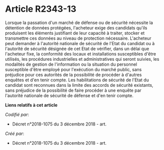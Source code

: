 # Article R2343-13

Lorsque la passation d'un marché de défense ou de sécurité nécessite la détention de données protégées, l'acheteur exige des
candidats qu'ils produisent les éléments justifiant de leur capacité à traiter, stocker et transmettre ces données au niveau
de protection nécessaire. L'acheteur peut demander à l'autorité nationale de sécurité de l'Etat du candidat ou à l'autorité
de sécurité désignée de cet Etat de vérifier, dans un délai que l'acheteur fixe, la conformité des locaux et installations
susceptibles d'être utilisés, les procédures industrielles et administratives qui seront suivies, les modalités de gestion de
l'information ou la situation du personnel susceptible d'être employé pour l'exécution du marché public, sans préjudice pour
ces autorités de la possibilité de procéder à d'autres enquêtes et d'en tenir compte. Les habilitations de sécurité de l'Etat
du candidat sont reconnues dans la limite des accords de sécurité existants, sans préjudice de la possibilité de faire
procéder à une enquête par l'autorité nationale de sécurité de défense et d'en tenir compte.

**Liens relatifs à cet article**

_Codifié par_:

  - Décret n°2018-1075 du 3 décembre 2018 - art.

_Créé par_:

  - Décret n°2018-1075 du 3 décembre 2018 - art.
